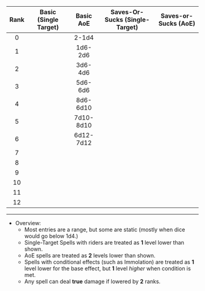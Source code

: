 
| Rank | Basic (Single Target) | Basic AoE | Saves-Or-Sucks (Single-Target) | Saves-or-Sucks (AoE) |
|:----:|:---------------------:|:---------:|:------------------------------:|:--------------------:|
|  0   |                       |   2-1d4   |                                |                      |
|  1   |                       |  1d6-2d6  |                                |                      |
|  2   |                       |  3d6-4d6  |                                |                      |
|  3   |                       |  5d6-6d6  |                                |                      |
|  4   |                       | 8d6-6d10  |                                |                      |
|  5   |                       | 7d10-8d10 |                                |                      |
|  6   |                       | 6d12-7d12 |                                |                      |
|  7   |                       |           |                                |                      |
|  8   |                       |           |                                |                      |
|  9   |                       |           |                                |                      |
|  10  |                       |           |                                |                      |
|  11  |                       |           |                                |                      |
|  12  |                       |           |                                |                      |
- - -
- Overview: 
	- Most entries are a range, but some are static (mostly when dice would go below 1d4.)
	- Single-Target Spells with riders are treated as **1** level lower than shown.
	- AoE spells are treated as **2** levels lower than shown. 
	- Spells with conditional effects (such as Immolation) are treated as **1** level lower for the base effect, but **1** level *higher* when condition is met. 
	- Any spell can deal **true** damage if lowered by **2** ranks. 